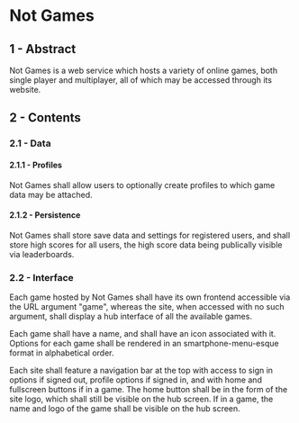 # Not Games

## 1 - Abstract

Not Games is a web service which hosts a variety of online games, both single player and
multiplayer, all of which may be accessed through its website.

## 2 - Contents

### 2.1 - Data

#### 2.1.1 - Profiles

Not Games shall allow users to optionally create profiles to which game data may be attached.

#### 2.1.2 - Persistence

Not Games shall store save data and settings for registered users, and shall store high scores for
all users, the high score data being publically visible via leaderboards.

### 2.2 - Interface

Each game hosted by Not Games shall have its own frontend accessible via the URL argument "game",
whereas the site, when accessed with no such argument, shall display a hub interface of all the
available games.

Each game shall have a name, and shall have an icon associated with it. Options for each game shall
be rendered in an smartphone-menu-esque format in alphabetical order.

Each site shall feature a navigation bar at the top with access to sign in options if signed out,
profile options if signed in, and with home and fullscreen buttons if in a game. The home button
shall be in the form of the site logo, which shall still be visible on the hub screen. If in a
game, the name and logo of the game shall be visible on the hub screen.